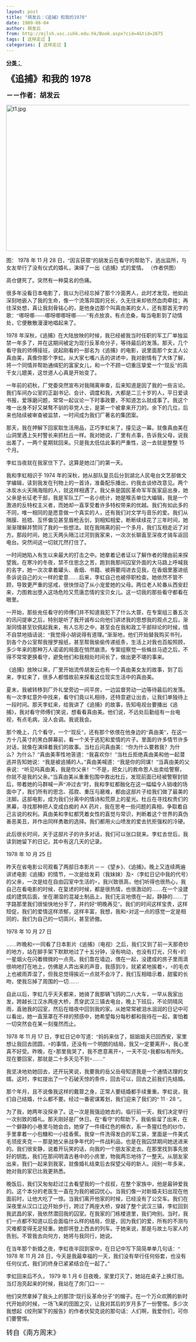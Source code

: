 ```yaml
---
layout: post
title: "胡发云：《追捕》和我的1978"
date: 1989-06-04
author: 胡发云
from: http://mjlsh.usc.cuhk.edu.hk/Book.aspx?cid=4&tid=2675
tags: [ 这样走过 ]
categories: [ 这样走过 ]
---
```


<div style="margin: 15px 10px 10px 0px;">
 <div>
  <span id="ctl00_ContentPlaceHolder1_chapter1_SubjectLabel" style="font-weight:bold;text-decoration:underline;">
   分类：
  </span>
 </div>
 <!--[if gte mso 9]><xml>
 <o:OfficeDocumentSettings>
  <o:AllowPNG/>
 </o:OfficeDocumentSettings>
</xml><![endif]-->
 <!--[if gte mso 9]><xml>
 <w:WordDocument>
  <w:View>Normal</w:View>
  <w:Zoom>0</w:Zoom>
  <w:TrackMoves/>
  <w:TrackFormatting/>
  <w:PunctuationKerning/>
  <w:ValidateAgainstSchemas/>
  <w:SaveIfXMLInvalid>false</w:SaveIfXMLInvalid>
  <w:IgnoreMixedContent>false</w:IgnoreMixedContent>
  <w:AlwaysShowPlaceholderText>false</w:AlwaysShowPlaceholderText>
  <w:DoNotPromoteQF/>
  <w:LidThemeOther>EN-US</w:LidThemeOther>
  <w:LidThemeAsian>JA</w:LidThemeAsian>
  <w:LidThemeComplexScript>X-NONE</w:LidThemeComplexScript>
  <w:Compatibility>
   <w:BreakWrappedTables/>
   <w:SnapToGridInCell/>
   <w:WrapTextWithPunct/>
   <w:UseAsianBreakRules/>
   <w:DontGrowAutofit/>
   <w:SplitPgBreakAndParaMark/>
   <w:EnableOpenTypeKerning/>
   <w:DontFlipMirrorIndents/>
   <w:OverrideTableStyleHps/>
   <w:UseFELayout/>
  </w:Compatibility>
  <m:mathPr>
   <m:mathFont m:val="Cambria Math"/>
   <m:brkBin m:val="before"/>
   <m:brkBinSub m:val="&#45;-"/>
   <m:smallFrac m:val="off"/>
   <m:dispDef/>
   <m:lMargin m:val="0"/>
   <m:rMargin m:val="0"/>
   <m:defJc m:val="centerGroup"/>
   <m:wrapIndent m:val="1440"/>
   <m:intLim m:val="subSup"/>
   <m:naryLim m:val="undOvr"/>
  </m:mathPr></w:WordDocument>
</xml><![endif]-->
 <!--[if gte mso 9]><xml>
 <w:LatentStyles DefLockedState="false" DefUnhideWhenUsed="true"
  DefSemiHidden="true" DefQFormat="false" DefPriority="99"
  LatentStyleCount="276">
  <w:LsdException Locked="false" Priority="0" SemiHidden="false"
   UnhideWhenUsed="false" QFormat="true" Name="Normal"/>
  <w:LsdException Locked="false" Priority="9" SemiHidden="false"
   UnhideWhenUsed="false" QFormat="true" Name="heading 1"/>
  <w:LsdException Locked="false" Priority="9" QFormat="true" Name="heading 2"/>
  <w:LsdException Locked="false" Priority="9" QFormat="true" Name="heading 3"/>
  <w:LsdException Locked="false" Priority="9" QFormat="true" Name="heading 4"/>
  <w:LsdException Locked="false" Priority="9" QFormat="true" Name="heading 5"/>
  <w:LsdException Locked="false" Priority="9" QFormat="true" Name="heading 6"/>
  <w:LsdException Locked="false" Priority="9" QFormat="true" Name="heading 7"/>
  <w:LsdException Locked="false" Priority="9" QFormat="true" Name="heading 8"/>
  <w:LsdException Locked="false" Priority="9" QFormat="true" Name="heading 9"/>
  <w:LsdException Locked="false" Priority="39" Name="toc 1"/>
  <w:LsdException Locked="false" Priority="39" Name="toc 2"/>
  <w:LsdException Locked="false" Priority="39" Name="toc 3"/>
  <w:LsdException Locked="false" Priority="39" Name="toc 4"/>
  <w:LsdException Locked="false" Priority="39" Name="toc 5"/>
  <w:LsdException Locked="false" Priority="39" Name="toc 6"/>
  <w:LsdException Locked="false" Priority="39" Name="toc 7"/>
  <w:LsdException Locked="false" Priority="39" Name="toc 8"/>
  <w:LsdException Locked="false" Priority="39" Name="toc 9"/>
  <w:LsdException Locked="false" Priority="35" QFormat="true" Name="caption"/>
  <w:LsdException Locked="false" Priority="10" SemiHidden="false"
   UnhideWhenUsed="false" QFormat="true" Name="Title"/>
  <w:LsdException Locked="false" Priority="0" Name="Default Paragraph Font"/>
  <w:LsdException Locked="false" Priority="11" SemiHidden="false"
   UnhideWhenUsed="false" QFormat="true" Name="Subtitle"/>
  <w:LsdException Locked="false" Priority="22" SemiHidden="false"
   UnhideWhenUsed="false" QFormat="true" Name="Strong"/>
  <w:LsdException Locked="false" Priority="20" SemiHidden="false"
   UnhideWhenUsed="false" QFormat="true" Name="Emphasis"/>
  <w:LsdException Locked="false" Priority="59" SemiHidden="false"
   UnhideWhenUsed="false" Name="Table Grid"/>
  <w:LsdException Locked="false" UnhideWhenUsed="false" Name="Placeholder Text"/>
  <w:LsdException Locked="false" Priority="1" SemiHidden="false"
   UnhideWhenUsed="false" QFormat="true" Name="No Spacing"/>
  <w:LsdException Locked="false" Priority="60" SemiHidden="false"
   UnhideWhenUsed="false" Name="Light Shading"/>
  <w:LsdException Locked="false" Priority="61" SemiHidden="false"
   UnhideWhenUsed="false" Name="Light List"/>
  <w:LsdException Locked="false" Priority="62" SemiHidden="false"
   UnhideWhenUsed="false" Name="Light Grid"/>
  <w:LsdException Locked="false" Priority="63" SemiHidden="false"
   UnhideWhenUsed="false" Name="Medium Shading 1"/>
  <w:LsdException Locked="false" Priority="64" SemiHidden="false"
   UnhideWhenUsed="false" Name="Medium Shading 2"/>
  <w:LsdException Locked="false" Priority="65" SemiHidden="false"
   UnhideWhenUsed="false" Name="Medium List 1"/>
  <w:LsdException Locked="false" Priority="66" SemiHidden="false"
   UnhideWhenUsed="false" Name="Medium List 2"/>
  <w:LsdException Locked="false" Priority="67" SemiHidden="false"
   UnhideWhenUsed="false" Name="Medium Grid 1"/>
  <w:LsdException Locked="false" Priority="68" SemiHidden="false"
   UnhideWhenUsed="false" Name="Medium Grid 2"/>
  <w:LsdException Locked="false" Priority="69" SemiHidden="false"
   UnhideWhenUsed="false" Name="Medium Grid 3"/>
  <w:LsdException Locked="false" Priority="70" SemiHidden="false"
   UnhideWhenUsed="false" Name="Dark List"/>
  <w:LsdException Locked="false" Priority="71" SemiHidden="false"
   UnhideWhenUsed="false" Name="Colorful Shading"/>
  <w:LsdException Locked="false" Priority="72" SemiHidden="false"
   UnhideWhenUsed="false" Name="Colorful List"/>
  <w:LsdException Locked="false" Priority="73" SemiHidden="false"
   UnhideWhenUsed="false" Name="Colorful Grid"/>
  <w:LsdException Locked="false" Priority="60" SemiHidden="false"
   UnhideWhenUsed="false" Name="Light Shading Accent 1"/>
  <w:LsdException Locked="false" Priority="61" SemiHidden="false"
   UnhideWhenUsed="false" Name="Light List Accent 1"/>
  <w:LsdException Locked="false" Priority="62" SemiHidden="false"
   UnhideWhenUsed="false" Name="Light Grid Accent 1"/>
  <w:LsdException Locked="false" Priority="63" SemiHidden="false"
   UnhideWhenUsed="false" Name="Medium Shading 1 Accent 1"/>
  <w:LsdException Locked="false" Priority="64" SemiHidden="false"
   UnhideWhenUsed="false" Name="Medium Shading 2 Accent 1"/>
  <w:LsdException Locked="false" Priority="65" SemiHidden="false"
   UnhideWhenUsed="false" Name="Medium List 1 Accent 1"/>
  <w:LsdException Locked="false" UnhideWhenUsed="false" Name="Revision"/>
  <w:LsdException Locked="false" Priority="34" SemiHidden="false"
   UnhideWhenUsed="false" QFormat="true" Name="List Paragraph"/>
  <w:LsdException Locked="false" Priority="29" SemiHidden="false"
   UnhideWhenUsed="false" QFormat="true" Name="Quote"/>
  <w:LsdException Locked="false" Priority="30" SemiHidden="false"
   UnhideWhenUsed="false" QFormat="true" Name="Intense Quote"/>
  <w:LsdException Locked="false" Priority="66" SemiHidden="false"
   UnhideWhenUsed="false" Name="Medium List 2 Accent 1"/>
  <w:LsdException Locked="false" Priority="67" SemiHidden="false"
   UnhideWhenUsed="false" Name="Medium Grid 1 Accent 1"/>
  <w:LsdException Locked="false" Priority="68" SemiHidden="false"
   UnhideWhenUsed="false" Name="Medium Grid 2 Accent 1"/>
  <w:LsdException Locked="false" Priority="69" SemiHidden="false"
   UnhideWhenUsed="false" Name="Medium Grid 3 Accent 1"/>
  <w:LsdException Locked="false" Priority="70" SemiHidden="false"
   UnhideWhenUsed="false" Name="Dark List Accent 1"/>
  <w:LsdException Locked="false" Priority="71" SemiHidden="false"
   UnhideWhenUsed="false" Name="Colorful Shading Accent 1"/>
  <w:LsdException Locked="false" Priority="72" SemiHidden="false"
   UnhideWhenUsed="false" Name="Colorful List Accent 1"/>
  <w:LsdException Locked="false" Priority="73" SemiHidden="false"
   UnhideWhenUsed="false" Name="Colorful Grid Accent 1"/>
  <w:LsdException Locked="false" Priority="60" SemiHidden="false"
   UnhideWhenUsed="false" Name="Light Shading Accent 2"/>
  <w:LsdException Locked="false" Priority="61" SemiHidden="false"
   UnhideWhenUsed="false" Name="Light List Accent 2"/>
  <w:LsdException Locked="false" Priority="62" SemiHidden="false"
   UnhideWhenUsed="false" Name="Light Grid Accent 2"/>
  <w:LsdException Locked="false" Priority="63" SemiHidden="false"
   UnhideWhenUsed="false" Name="Medium Shading 1 Accent 2"/>
  <w:LsdException Locked="false" Priority="64" SemiHidden="false"
   UnhideWhenUsed="false" Name="Medium Shading 2 Accent 2"/>
  <w:LsdException Locked="false" Priority="65" SemiHidden="false"
   UnhideWhenUsed="false" Name="Medium List 1 Accent 2"/>
  <w:LsdException Locked="false" Priority="66" SemiHidden="false"
   UnhideWhenUsed="false" Name="Medium List 2 Accent 2"/>
  <w:LsdException Locked="false" Priority="67" SemiHidden="false"
   UnhideWhenUsed="false" Name="Medium Grid 1 Accent 2"/>
  <w:LsdException Locked="false" Priority="68" SemiHidden="false"
   UnhideWhenUsed="false" Name="Medium Grid 2 Accent 2"/>
  <w:LsdException Locked="false" Priority="69" SemiHidden="false"
   UnhideWhenUsed="false" Name="Medium Grid 3 Accent 2"/>
  <w:LsdException Locked="false" Priority="70" SemiHidden="false"
   UnhideWhenUsed="false" Name="Dark List Accent 2"/>
  <w:LsdException Locked="false" Priority="71" SemiHidden="false"
   UnhideWhenUsed="false" Name="Colorful Shading Accent 2"/>
  <w:LsdException Locked="false" Priority="72" SemiHidden="false"
   UnhideWhenUsed="false" Name="Colorful List Accent 2"/>
  <w:LsdException Locked="false" Priority="73" SemiHidden="false"
   UnhideWhenUsed="false" Name="Colorful Grid Accent 2"/>
  <w:LsdException Locked="false" Priority="60" SemiHidden="false"
   UnhideWhenUsed="false" Name="Light Shading Accent 3"/>
  <w:LsdException Locked="false" Priority="61" SemiHidden="false"
   UnhideWhenUsed="false" Name="Light List Accent 3"/>
  <w:LsdException Locked="false" Priority="62" SemiHidden="false"
   UnhideWhenUsed="false" Name="Light Grid Accent 3"/>
  <w:LsdException Locked="false" Priority="63" SemiHidden="false"
   UnhideWhenUsed="false" Name="Medium Shading 1 Accent 3"/>
  <w:LsdException Locked="false" Priority="64" SemiHidden="false"
   UnhideWhenUsed="false" Name="Medium Shading 2 Accent 3"/>
  <w:LsdException Locked="false" Priority="65" SemiHidden="false"
   UnhideWhenUsed="false" Name="Medium List 1 Accent 3"/>
  <w:LsdException Locked="false" Priority="66" SemiHidden="false"
   UnhideWhenUsed="false" Name="Medium List 2 Accent 3"/>
  <w:LsdException Locked="false" Priority="67" SemiHidden="false"
   UnhideWhenUsed="false" Name="Medium Grid 1 Accent 3"/>
  <w:LsdException Locked="false" Priority="68" SemiHidden="false"
   UnhideWhenUsed="false" Name="Medium Grid 2 Accent 3"/>
  <w:LsdException Locked="false" Priority="69" SemiHidden="false"
   UnhideWhenUsed="false" Name="Medium Grid 3 Accent 3"/>
  <w:LsdException Locked="false" Priority="70" SemiHidden="false"
   UnhideWhenUsed="false" Name="Dark List Accent 3"/>
  <w:LsdException Locked="false" Priority="71" SemiHidden="false"
   UnhideWhenUsed="false" Name="Colorful Shading Accent 3"/>
  <w:LsdException Locked="false" Priority="72" SemiHidden="false"
   UnhideWhenUsed="false" Name="Colorful List Accent 3"/>
  <w:LsdException Locked="false" Priority="73" SemiHidden="false"
   UnhideWhenUsed="false" Name="Colorful Grid Accent 3"/>
  <w:LsdException Locked="false" Priority="60" SemiHidden="false"
   UnhideWhenUsed="false" Name="Light Shading Accent 4"/>
  <w:LsdException Locked="false" Priority="61" SemiHidden="false"
   UnhideWhenUsed="false" Name="Light List Accent 4"/>
  <w:LsdException Locked="false" Priority="62" SemiHidden="false"
   UnhideWhenUsed="false" Name="Light Grid Accent 4"/>
  <w:LsdException Locked="false" Priority="63" SemiHidden="false"
   UnhideWhenUsed="false" Name="Medium Shading 1 Accent 4"/>
  <w:LsdException Locked="false" Priority="64" SemiHidden="false"
   UnhideWhenUsed="false" Name="Medium Shading 2 Accent 4"/>
  <w:LsdException Locked="false" Priority="65" SemiHidden="false"
   UnhideWhenUsed="false" Name="Medium List 1 Accent 4"/>
  <w:LsdException Locked="false" Priority="66" SemiHidden="false"
   UnhideWhenUsed="false" Name="Medium List 2 Accent 4"/>
  <w:LsdException Locked="false" Priority="67" SemiHidden="false"
   UnhideWhenUsed="false" Name="Medium Grid 1 Accent 4"/>
  <w:LsdException Locked="false" Priority="68" SemiHidden="false"
   UnhideWhenUsed="false" Name="Medium Grid 2 Accent 4"/>
  <w:LsdException Locked="false" Priority="69" SemiHidden="false"
   UnhideWhenUsed="false" Name="Medium Grid 3 Accent 4"/>
  <w:LsdException Locked="false" Priority="70" SemiHidden="false"
   UnhideWhenUsed="false" Name="Dark List Accent 4"/>
  <w:LsdException Locked="false" Priority="71" SemiHidden="false"
   UnhideWhenUsed="false" Name="Colorful Shading Accent 4"/>
  <w:LsdException Locked="false" Priority="72" SemiHidden="false"
   UnhideWhenUsed="false" Name="Colorful List Accent 4"/>
  <w:LsdException Locked="false" Priority="73" SemiHidden="false"
   UnhideWhenUsed="false" Name="Colorful Grid Accent 4"/>
  <w:LsdException Locked="false" Priority="60" SemiHidden="false"
   UnhideWhenUsed="false" Name="Light Shading Accent 5"/>
  <w:LsdException Locked="false" Priority="61" SemiHidden="false"
   UnhideWhenUsed="false" Name="Light List Accent 5"/>
  <w:LsdException Locked="false" Priority="62" SemiHidden="false"
   UnhideWhenUsed="false" Name="Light Grid Accent 5"/>
  <w:LsdException Locked="false" Priority="63" SemiHidden="false"
   UnhideWhenUsed="false" Name="Medium Shading 1 Accent 5"/>
  <w:LsdException Locked="false" Priority="64" SemiHidden="false"
   UnhideWhenUsed="false" Name="Medium Shading 2 Accent 5"/>
  <w:LsdException Locked="false" Priority="65" SemiHidden="false"
   UnhideWhenUsed="false" Name="Medium List 1 Accent 5"/>
  <w:LsdException Locked="false" Priority="66" SemiHidden="false"
   UnhideWhenUsed="false" Name="Medium List 2 Accent 5"/>
  <w:LsdException Locked="false" Priority="67" SemiHidden="false"
   UnhideWhenUsed="false" Name="Medium Grid 1 Accent 5"/>
  <w:LsdException Locked="false" Priority="68" SemiHidden="false"
   UnhideWhenUsed="false" Name="Medium Grid 2 Accent 5"/>
  <w:LsdException Locked="false" Priority="69" SemiHidden="false"
   UnhideWhenUsed="false" Name="Medium Grid 3 Accent 5"/>
  <w:LsdException Locked="false" Priority="70" SemiHidden="false"
   UnhideWhenUsed="false" Name="Dark List Accent 5"/>
  <w:LsdException Locked="false" Priority="71" SemiHidden="false"
   UnhideWhenUsed="false" Name="Colorful Shading Accent 5"/>
  <w:LsdException Locked="false" Priority="72" SemiHidden="false"
   UnhideWhenUsed="false" Name="Colorful List Accent 5"/>
  <w:LsdException Locked="false" Priority="73" SemiHidden="false"
   UnhideWhenUsed="false" Name="Colorful Grid Accent 5"/>
  <w:LsdException Locked="false" Priority="60" SemiHidden="false"
   UnhideWhenUsed="false" Name="Light Shading Accent 6"/>
  <w:LsdException Locked="false" Priority="61" SemiHidden="false"
   UnhideWhenUsed="false" Name="Light List Accent 6"/>
  <w:LsdException Locked="false" Priority="62" SemiHidden="false"
   UnhideWhenUsed="false" Name="Light Grid Accent 6"/>
  <w:LsdException Locked="false" Priority="63" SemiHidden="false"
   UnhideWhenUsed="false" Name="Medium Shading 1 Accent 6"/>
  <w:LsdException Locked="false" Priority="64" SemiHidden="false"
   UnhideWhenUsed="false" Name="Medium Shading 2 Accent 6"/>
  <w:LsdException Locked="false" Priority="65" SemiHidden="false"
   UnhideWhenUsed="false" Name="Medium List 1 Accent 6"/>
  <w:LsdException Locked="false" Priority="66" SemiHidden="false"
   UnhideWhenUsed="false" Name="Medium List 2 Accent 6"/>
  <w:LsdException Locked="false" Priority="67" SemiHidden="false"
   UnhideWhenUsed="false" Name="Medium Grid 1 Accent 6"/>
  <w:LsdException Locked="false" Priority="68" SemiHidden="false"
   UnhideWhenUsed="false" Name="Medium Grid 2 Accent 6"/>
  <w:LsdException Locked="false" Priority="69" SemiHidden="false"
   UnhideWhenUsed="false" Name="Medium Grid 3 Accent 6"/>
  <w:LsdException Locked="false" Priority="70" SemiHidden="false"
   UnhideWhenUsed="false" Name="Dark List Accent 6"/>
  <w:LsdException Locked="false" Priority="71" SemiHidden="false"
   UnhideWhenUsed="false" Name="Colorful Shading Accent 6"/>
  <w:LsdException Locked="false" Priority="72" SemiHidden="false"
   UnhideWhenUsed="false" Name="Colorful List Accent 6"/>
  <w:LsdException Locked="false" Priority="73" SemiHidden="false"
   UnhideWhenUsed="false" Name="Colorful Grid Accent 6"/>
  <w:LsdException Locked="false" Priority="19" SemiHidden="false"
   UnhideWhenUsed="false" QFormat="true" Name="Subtle Emphasis"/>
  <w:LsdException Locked="false" Priority="21" SemiHidden="false"
   UnhideWhenUsed="false" QFormat="true" Name="Intense Emphasis"/>
  <w:LsdException Locked="false" Priority="31" SemiHidden="false"
   UnhideWhenUsed="false" QFormat="true" Name="Subtle Reference"/>
  <w:LsdException Locked="false" Priority="32" SemiHidden="false"
   UnhideWhenUsed="false" QFormat="true" Name="Intense Reference"/>
  <w:LsdException Locked="false" Priority="33" SemiHidden="false"
   UnhideWhenUsed="false" QFormat="true" Name="Book Title"/>
  <w:LsdException Locked="false" Priority="37" Name="Bibliography"/>
  <w:LsdException Locked="false" Priority="39" QFormat="true" Name="TOC Heading"/>
 </w:LatentStyles>
</xml><![endif]-->
 <!--[if gte mso 10]>
<style>
 /* Style Definitions */
table.MsoNormalTable
	{mso-style-name:"Table Normal";
	mso-tstyle-rowband-size:0;
	mso-tstyle-colband-size:0;
	mso-style-noshow:yes;
	mso-style-priority:99;
	mso-style-parent:"";
	mso-padding-alt:0in 5.4pt 0in 5.4pt;
	mso-para-margin:0in;
	mso-para-margin-bottom:.0001pt;
	mso-pagination:widow-orphan;
	font-size:10.0pt;
	font-family:"Times New Roman";}
</style>
<![endif]-->
 <!--StartFragment-->
 <p class="MsoNormal">
  <o:p>
   <b>
    <font size="4">
    </font>
   </b>
  </o:p>
 </p>
 <p class="MsoNormal">
  <b>
   <font size="5">
    <span lang="ZH-CN" style="font-family: 宋体;">
     《追捕》和我的
    </span>
    1978
   </font>
   <font size="4">
    <o:p>
    </o:p>
   </font>
  </b>
 </p>
 <p class="MsoNormal">
  <span lang="ZH-CN" style='font-family:宋体;mso-ascii-font-family:
"Times New Roman"'>
   <b>
    <font size="4">
     －－作者：胡发云
    </font>
   </b>
  </span>
  <o:p>
  </o:p>
 </p>
 <p class="MsoNormal">
  <o:p>
   <img alt="t1.jpg" border="0" height="393" src="http://mjlsh.usc.cuhk.edu.hk/medias/contents/2675/t1.jpg" width="590"/>
  </o:p>
 </p>
 <p class="MsoNormal">
  <span lang="ZH-CN" style='font-family:宋体;mso-ascii-font-family:
"Times New Roman"'>
   图：
  </span>
  1978
  <span lang="ZH-CN" style='font-family:宋体;
mso-ascii-font-family:"Times New Roman"'>
   年
  </span>
  11
  <span lang="ZH-CN" style='font-family:宋体;mso-ascii-font-family:"Times New Roman"'>
   月
  </span>
  28
  <span lang="ZH-CN" style='font-family:宋体;mso-ascii-font-family:"Times New Roman"'>
   日，“因言获罪”的胡发云在看守的帮助下，逃出监所，与女友举行了没有仪式的婚礼，演绎了一出《追捕》式的爱情。
  </span>
  <span lang="ZH-CN">
  </span>
  <span lang="ZH-CN" style='font-family:宋体;mso-ascii-font-family:
"Times New Roman"'>
   （作者供图）
  </span>
  <o:p>
  </o:p>
 </p>
 <p class="MsoNormal">
  <span lang="ZH-CN" style='font-family:宋体;mso-ascii-font-family:
"Times New Roman"'>
   高仓健死了。突然有一种莫名的伤痛。
  </span>
  <o:p>
  </o:p>
 </p>
 <p class="MsoNormal">
  <span lang="ZH-CN" style='font-family:宋体;mso-ascii-font-family:
"Times New Roman"'>
   很多年没看日本电影了，我以为已经忘掉了那个冷面男人，此时才发现，他如此深刻地嵌入了我的生命，像一个流落异国的兄长，久无往来却依然血肉牵挂；再往深处想，真让我刻骨铭心的，是他身边那个叫真由美的女人，还有那首无字的歌：“哪呀哪——哪呀哪哪呀哪——”有点放浪，有点沧桑，每当电影到了动情处，它便散散漫漫地唱起来了。
  </span>
  <o:p>
  </o:p>
 </p>
 <p class="MsoNormal">
  1978
  <span lang="ZH-CN" style='font-family:宋体;mso-ascii-font-family:
"Times New Roman"'>
   年深秋，《追捕》在大陆放映的时候，我已经被我当时任职的军工厂单独监禁一年多了，并在这期间被定为现行反革命分子，等待最后的发落。那天，几个看守我的师傅接班，说起刚看的一部名为《追捕》的电影，说里面那个女主人公真由美，真像你那个李虹。从大家七嘴八舌的讲述中，我对剧情有了大体了解，将一个同情并帮助通缉犯的富家女儿，和一个不顾一切重压挚爱一个“现反”的高干女儿媲美，这世道人心真是开始变了。
  </span>
  <o:p>
  </o:p>
 </p>
 <p class="MsoNormal">
  <span lang="ZH-CN" style='font-family:宋体;mso-ascii-font-family:
"Times New Roman"'>
   一年前的初秋，厂党委突然宣布对我隔离审查，后来知道是因了我的一些言论。我们车间办公室的正副书记、会计、调度和我，大都是二三十岁的人，平日爱读书报，爱琢磨问题，常常一起议论一下时事政要，不知道怎么就成事了。我这个唯一出身不好又桀骜不驯的非党人士，是第一个被拿来开刀的。余下的几位，后来也陆续被审查被监禁，一时间成为我们厂著名的集团案。
  </span>
  <o:p>
  </o:p>
 </p>
 <p class="MsoNormal">
  <span lang="ZH-CN" style='font-family:宋体;mso-ascii-font-family:
"Times New Roman"'>
   那天，我在押解下回家取生活用品，正巧李虹来了，撞见这一幕。就像真由美在山洞里遇上矢村警长来抓杜丘一样。我对她说，厂里有点事，告诉我父母，说我出差了，一两个星期就回来。只是我太低估此事的严重性，这一去就是整整
  </span>
  15
  <span lang="ZH-CN" style='font-family:宋体;mso-ascii-font-family:"Times New Roman"'>
   个月。
  </span>
  <o:p>
  </o:p>
 </p>
 <p class="MsoNormal">
  <span lang="ZH-CN" style='font-family:宋体;mso-ascii-font-family:
"Times New Roman"'>
   李虹当夜就在我家住下了。这算是她过门的第一天。
  </span>
  <o:p>
  </o:p>
 </p>
 <p class="MsoNormal">
  <span lang="ZH-CN" style='font-family:宋体;mso-ascii-font-family:
"Times New Roman"'>
   我和李虹相识于
  </span>
  1974
  <span lang="ZH-CN" style='font-family:宋体;
mso-ascii-font-family:"Times New Roman"'>
   年的深秋，她从部队复员后分到湖北人民电台文艺部做文学编辑，读到我发在刊物上的一首诗，准备配乐播出，约我去谈修改意见。两个冰炭水火天隔海阻的人，就这样相遇了。我父亲是国民革命军军医家庭出身，她父亲是长征老干部，我是军队工厂一名小统计，她是喉舌单位大编辑，我是一个激进的反特权主义者，而她却一直享受着许多特权带来的优越。我们有如此多的不同，唯一相同的是愿意做一个真实的人，还有我们对文学与音乐的爱。我们从隔膜、抵牾、互怀偏见甚至唇枪舌剑，到相知相爱，断断续续花了三年时间，她渐渐理解并赞同了我的一些想法。就在我隔离的前一个多月，我们互相走近了对方。那段时间，她三天两头隔江过河到我家来，一次次长聊直至深夜才骑车返回电台。突然间这一切就兀然打住了。
  </span>
  <o:p>
  </o:p>
 </p>
 <p class="MsoNormal">
  <span lang="ZH-CN" style='font-family:宋体;mso-ascii-font-family:
"Times New Roman"'>
   一时间她陷入有生以来最大的打击之中。她拿着记者证以了解作者的理由前来探望我。在寒冷的冬夜，禁不住思念之苦，跑到我那间囚室外面的大马路上呼喊我的名字，她一次次拿着罐头、香烟、书籍、被褥要闯进去见我，在香烟里塞进纸条诉说自己的火一样的爱意……后来，李虹自己也被停职检查。她依然不管不顾，导致更严重的惩戒，很快惊动了从小宠爱她的父母。两位老人轮番从西安赶来，力图救出堕入这场危险又荒唐恋情的宝贝女儿。这一切我的那些看守都看在眼里。
  </span>
  <o:p>
  </o:p>
 </p>
 <p class="MsoNormal">
  <span lang="ZH-CN" style='font-family:宋体;mso-ascii-font-family:
"Times New Roman"'>
   一开始，那些充任看守的师傅们并不知道我犯下了什么大罪，在专案组三番五次的讯问提审之后，特别是听了我开诚布公向他们讲述我的思想我的观点之后，渐渐同情甚至钦佩起我来，有人忘形之中，甚至会在我和政工干部辩论的时候，情不自禁地插话说：“我觉得小胡说得有道理。”渐渐地，他们开始替我购买书刊，到各个办公室帮我搜罗报纸，甚至帮我偷偷传递纸条，生活上对我也百般照顾，多少年来的那种万人诺诺的局面在悄然崩溃。专案组察觉一些蛛丝马迹之后，不得不常常更换看守，避免他们和我相处时间长了，做出更不堪的事来。
  </span>
  <o:p>
  </o:p>
 </p>
 <p class="MsoNormal">
  <span lang="ZH-CN" style='font-family:宋体;mso-ascii-font-family:
"Times New Roman"'>
   《追捕》放映以来，厂里开始流传胡发云也有一个真由美女友的故事，到了后来，李虹来了，很多人都借故前来探看这位现实生活中的真由美。
  </span>
  <o:p>
  </o:p>
 </p>
 <p class="MsoNormal">
  <span lang="ZH-CN" style='font-family:宋体;mso-ascii-font-family:
"Times New Roman"'>
   夏末，我被转移到厂外礼堂旁边一间平房，一边监督劳动一边等待最后的发落。有一次李虹意外中找来，看守们竟以礼相待，还特意避让出去，让我们单独待上一段时间。那天李虹来，给我讲了《追捕》的故事，告知电视台要播出《追捕》，我对看守师傅们笑说，想看看真由美。他们说，不远处后勤组有一台电视，有点毛病，没人会调。我说我会。
  </span>
  <o:p>
  </o:p>
 </p>
 <p class="MsoNormal">
  <span lang="ZH-CN" style='font-family:宋体;mso-ascii-font-family:
"Times New Roman"'>
   那个晚上，几个看守，一个“现反”，还有那个依偎在他身边的“真由美”，在这一方十几英寸的黑白屏幕前，看一个关于逃犯和爱情的片子。里面的许多情节许多对话，就像在演绎着我们的故事。当杜丘问真由美：“你为什么要救我？为什么？为什么？”真由美率性地答道：“我喜欢你！”当杜丘拒绝真由美和他一起潜逃并告知她说：“我是被追捕的人。”真由美喊道：“我是你的同谋！”当真由美的父亲说：“听见吗真由美，我是你父亲！”“不是，把女儿的救命恩人出卖给警察，你就不是我的父亲。”当真由美从重重包围中救出杜丘，发现前面已经被警察封锁后，带着她的马群喊一声“冲过去”时，我和李虹都融化在这一幅幅令人销魂的场面中了，我们所有的思念、孤寂、重压与磨难，都由这部片子给我们做了最美的注脚。这部电影，成为我们分离中的情诗和荒原上的星光。杜丘在寻找权贵们的黑幕，寻找那种把人变成白痴的
  </span>
  AX
  <span lang="ZH-CN" style='font-family:宋体;mso-ascii-font-family:"Times New Roman"'>
   药片，我在思考一些问题的真相，争取着自己言说的权利。真由美和李虹都凭着女性的直觉与常识，判断着这个世界的真伪善恶美丑，并作出同样勇敢的选择。我们都用火山喷发的爱去抗拒强权的冷硬。
  </span>
  <o:p>
  </o:p>
 </p>
 <p class="MsoNormal">
  <span lang="ZH-CN" style='font-family:宋体;mso-ascii-font-family:
"Times New Roman"'>
   此后很长时间，关于这部片子的许多对话，我们可以张口就来。李虹去世后，我读到她留下的日记，其中有这几天的记录。
  </span>
  <o:p>
  </o:p>
 </p>
 <p class="MsoNormal">
  1978
  <span lang="ZH-CN" style='font-family:宋体;mso-ascii-font-family:
"Times New Roman"'>
   年
  </span>
  10
  <span lang="ZH-CN" style='font-family:宋体;mso-ascii-font-family:
"Times New Roman"'>
   月
  </span>
  25
  <span lang="ZH-CN" style='font-family:宋体;mso-ascii-font-family:
"Times New Roman"'>
   日
  </span>
  <o:p>
  </o:p>
 </p>
 <p class="MsoNormal">
  <span lang="ZH-CN" style='font-family:宋体;mso-ascii-font-family:
"Times New Roman"'>
   昨天在省电影公司观看了两部日本影片－－《望乡》、《追捕》。晚上又连续两遍讲述电影《追捕》的情节，一次是给发莉（我妹妹）及×（李虹日记中我的代号）的父亲，一次是给在自由囚室中生活的×，我兴致很高，他们听得也很热心，我自己在看电影的时候，在复述的时候，都是很热情，也很激动的……在一个没建成的建筑后面，坐在潮湿的混凝土制品上，我们无言地偎在一起，静静的……丁字路那里我们很愉快地分手了，并约好“明晚再见”。我们的时间这样宝贵，这样短促，我们的爱情这样浓郁，这样丰富，我想，我和×对这一点的感觉一定是相同的，我们为自己的一切高兴，甚至骄傲。
  </span>
  <o:p>
  </o:p>
 </p>
 <p class="MsoNormal">
  1978
  <span lang="ZH-CN" style='font-family:宋体;mso-ascii-font-family:
"Times New Roman"'>
   年
  </span>
  10
  <span lang="ZH-CN" style='font-family:宋体;mso-ascii-font-family:
"Times New Roman"'>
   月
  </span>
  27
  <span lang="ZH-CN" style='font-family:宋体;mso-ascii-font-family:
"Times New Roman"'>
   日
  </span>
  <o:p>
  </o:p>
 </p>
 <p class="MsoNormal">
  <span lang="ZH-CN" style='font-family:宋体;mso-ascii-font-family:
"Times New Roman"'>
   ……昨晚和×一同看了日本影片《追捕》（电视）之后，我们又到了前一天那奇妙的地方，站在脚手架下默默地过了十五分钟，没有响动，也没有灯光，只有×的一星烟火在闪着微微的一点亮。我们靠在墙边，偎在一起，没建成的房子里雨滴很响地打在地上，仿佛是人弄出来的声音，我感到冷，就紧紧地挨着×，×的毛衣上也被雨弄湿了，但我总觉得挨近一点就不会冷了，我们互相暗示着，甜蜜的长吻，使我忘掉了周围的一切……
  </span>
  <o:p>
  </o:p>
 </p>
 <p class="MsoNormal">
  <span lang="ZH-CN" style='font-family:宋体;mso-ascii-font-family:
"Times New Roman"'>
   自此以后，李虹几乎天天都来，她骑了我那辆飞鸽的二八大车，一早从我家出发，跨越长江汉水两座大桥，贯穿武汉三镇去电台，晚上下班后，不论阴晴风雨，直驰我的囚室，然后在暗夜中回到我的家。从她常常被泪水洇润的日记中可以看出，她一直笼罩在不祥的预感中，她希望每分每秒都和我待在一起，害怕着一切突然会在某一刻戛然而止。
  </span>
  <o:p>
  </o:p>
 </p>
 <p class="MsoNormal">
  1978
  <span lang="ZH-CN" style='font-family:宋体;mso-ascii-font-family:
"Times New Roman"'>
   年
  </span>
  11
  <span lang="ZH-CN" style='font-family:宋体;mso-ascii-font-family:
"Times New Roman"'>
   月
  </span>
  17
  <span lang="ZH-CN" style='font-family:宋体;mso-ascii-font-family:
"Times New Roman"'>
   日，李虹日记中写道：“妈妈来信了，姐姐姐夫已回西安，家里想让我回去团圆，×的事情，还没有一个明朗的结局，我又一定要离开×，我心里真不好受。昨晚，在×那里我哭了，我不愿意离开×，一天不见×我都似有所失。现在要回家，那就是二十多天见不到×……”
  </span>
  <o:p>
  </o:p>
 </p>
 <p class="MsoNormal">
  <span lang="ZH-CN" style='font-family:宋体;mso-ascii-font-family:
"Times New Roman"'>
   我坚决地劝她回去，还开玩笑说，我要我的岳父岳母知道我是一个通情达理的女婿。这时，李虹提出了一个石破天惊的条件，回去可以，回去之前我们先结婚。
  </span>
  <o:p>
  </o:p>
 </p>
 <p class="MsoNormal">
  <span lang="ZH-CN" style='font-family:宋体;mso-ascii-font-family:
"Times New Roman"'>
   那个年月，且不说像我这样的戴罪之身，正常人要结婚都手续重重。李虹说，我们自己结婚，什么都不要。经过一番密谋筹划，我们迎来了我们的“
  </span>
  11
  <span lang="ZH-CN" style='font-family:宋体;mso-ascii-font-family:"Times New Roman"'>
   ·
  </span>
  28
  <span lang="ZH-CN" style='font-family:宋体;mso-ascii-font-family:"Times New Roman"'>
   ”。
  </span>
  <o:p>
  </o:p>
 </p>
 <p class="MsoNormal">
  <span lang="ZH-CN" style='font-family:宋体;mso-ascii-font-family:
"Times New Roman"'>
   为了我，她两年没探亲了。这一次是我强迫她去的。临行前一天，我们决定举行一次别致的婚礼。那天刚好是厂休日。在“看守”的帮助下，我偷偷溜了出来，在一个僻静的小巷里与她会合。她穿了一件绛红色的棉衣，系一条猩红色的纱巾，手里拿着一小包糖和一小挂香蕉。我穿一件洗得发白的军工装，里面是一件美式毛领皮夹克－－那是她父亲战争年代的一件战利品，也是在我囚禁期间她送进来的。我们很安静，说着开玩笑的话，向我的一个朋友家走去。在那里找到事先放好的钥匙，我们在那间明清古巷中的小房里，物我两忘地待了一整天。从朋友家出来，我们一起来到我家，就像婚礼结束后去探望父母的新人。阔别一年多来，她对我的家已比我更熟悉。
  </span>
  <o:p>
  </o:p>
 </p>
 <p class="MsoNormal">
  <span lang="ZH-CN" style='font-family:宋体;mso-ascii-font-family:
"Times New Roman"'>
   晚饭后，我们又匆匆赶过江去看望我的一个叔叔，在整个家族中，他是最钟爱我的。这个本分的老医生一直在为我的被囚忧心。当我们像一对新婚夫妇出现在他面前时，让他大吃了一惊。当我们离开他家的时候，已经没有了公交车。我们在深夜里从汉口江边开始步行，跨过了两座大桥，穿越了整个武汉三镇，李虹回到我武昌的家，我依然潜回我的囚室。在我家的门栋楼道里，我们吻别。当时，我们一点都不知道以后会面临什么样的结局，但是，因为我们的爱，所有的不测与灾难都变得无足轻重。她即将登上西去的列车。于她来说，那是与故土与家人的告别。不管我去向何方，她将与我同行，她说。
  </span>
  <o:p>
  </o:p>
 </p>
 <p class="MsoNormal">
  <span lang="ZH-CN" style='font-family:宋体;mso-ascii-font-family:
"Times New Roman"'>
   在当年那个新婚之夜，李虹夜半回到家中，在日记中写下简简单单几句话：“
  </span>
  1978
  <span lang="ZH-CN" style='font-family:宋体;mso-ascii-font-family:"Times New Roman"'>
   年
  </span>
  11
  <span lang="ZH-CN" style='font-family:宋体;mso-ascii-font-family:"Times New Roman"'>
   月
  </span>
  28
  <span lang="ZH-CN" style='font-family:宋体;mso-ascii-font-family:"Times New Roman"'>
   日，今天是我最幸福的一天，我们没有举行任何俗套，也没有任何仪式，我们的终身已紧紧结合在一起了。”
  </span>
  <o:p>
  </o:p>
 </p>
 <p class="MsoNormal">
  <span lang="ZH-CN" style='font-family:宋体;mso-ascii-font-family:
"Times New Roman"'>
   李虹回来后不久，
  </span>
  1979
  <span lang="ZH-CN" style='font-family:宋体;
mso-ascii-font-family:"Times New Roman"'>
   年
  </span>
  1
  <span lang="ZH-CN" style='font-family:宋体;mso-ascii-font-family:"Times New Roman"'>
   月
  </span>
  6
  <span lang="ZH-CN" style='font-family:宋体;mso-ascii-font-family:"Times New Roman"'>
   日夜晚，家里灯灭了，她站在桌子上换灯泡。当灯泡亮起来的时候，我站在了房门口－－
  </span>
  <o:p>
  </o:p>
 </p>
 <p class="MsoNormal">
  <span lang="ZH-CN" style='font-family:宋体;mso-ascii-font-family:
"Times New Roman"'>
   他们突然拿掉了我头上的那顶“现行反革命分子”的帽子。在一个万众欢腾的新时代开始的时候，一场飞来的囹圄之灾，让我对其后的岁月多了一份警惕。多少次我想起《绞刑架下的报告》的作者伏契克说的那句话：人们啊，我爱你们，可你们要警惕。
  </span>
  <o:p>
  </o:p>
 </p>
 <p class="MsoNormal">
  <o:p>
  </o:p>
 </p>
 <p class="MsoNormal">
  <font size="4">
   <span lang="ZH-CN" style='font-family:宋体;mso-ascii-font-family:
"Times New Roman"'>
    转自《南方周末》
   </span>
   <o:p>
   </o:p>
  </font>
 </p>
 <p class="MsoNormal">
  <o:p>
   <font size="4">
   </font>
  </o:p>
 </p>
 <!--EndFragment-->
</div>

